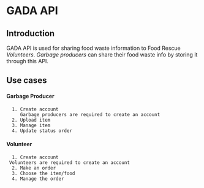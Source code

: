 # **GADA API**

## Introduction
GADA API is used for sharing food waste information to Food Rescue *Volunteers*. *Garbage producers* can share their food waste info by storing it through this API.

## Use cases

#### Garbage Producer
      1. Create account
         Garbage producers are required to create an account
      2. Upload item
      3. Manage item
      4. Update status order 

#### Volunteer
      1. Create account
	 Volunteers are required to create an account
      2. Make an order
      3. Choose the item/food
      4. Manage the order
